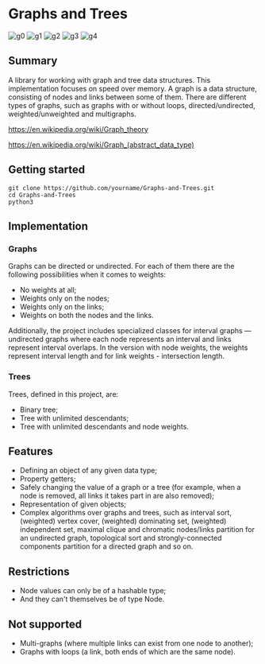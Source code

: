 # Graphs and Trees

![g0](https://github.com/user-attachments/assets/a7f6b9a5-33ec-4eb2-bcad-05bdfb0c9969)
![g1](https://github.com/user-attachments/assets/2659a505-6308-4779-b278-a0bcb2e3238f)
![g2](https://github.com/user-attachments/assets/a07deef5-ba3c-424c-b840-2515989d93fc)
![g3](https://github.com/user-attachments/assets/d14f3fbf-f71f-425f-b8e9-8d511e096322)
![g4](https://github.com/user-attachments/assets/75d2a798-0d4f-42fa-8fc8-e91ac760d7cb)

## Summary

A library for working with graph and tree data structures. This implementation focuses on speed over memory.
A graph is a data structure, consisting of nodes and links between some of them. There are different types of graphs, such as graphs with or without loops, directed/undirected, weighted/unweighted and multigraphs.

https://en.wikipedia.org/wiki/Graph_theory

https://en.wikipedia.org/wiki/Graph_(abstract_data_type)

## Getting started

```
git clone https://github.com/yourname/Graphs-and-Trees.git
cd Graphs-and-Trees
python3
```

## Implementation

### Graphs

Graphs can be directed or undirected. For each of them there are the following possibilities when it comes to weights:

- No weights at all;
- Weights only on the nodes;
- Weights only on the links;
- Weights on both the nodes and the links.

Additionally, the project includes specialized classes for interval graphs — undirected graphs where each node represents an interval and links represent interval overlaps. In the version with node weights, the weights represent interval length and for link weights - intersection length.

### Trees

Trees, defined in this project, are:

- Binary tree;
- Tree with unlimited descendants;
- Tree with unlimited descendants and node weights.

## Features

- Defining an object of any given data type;
- Property getters;
- Safely changing the value of a graph or a tree (for example, when a node is removed, all links it takes part in are also removed);
- Representation of given objects;
- Complex algorithms over graphs and trees, such as interval sort, (weighted) vertex cover, (weighted) dominating set, (weighted) independent set, maximal clique and chromatic nodes/links partition for an undirected graph, topological sort and strongly-connected components partition for a directed graph and so on.

## Restrictions

- Node values can only be of a hashable type;
- And they can't themselves be of type Node.

## Not supported

- Multi-graphs (where multiple links can exist from one node to another);
- Graphs with loops (a link, both ends of which are the same node).
